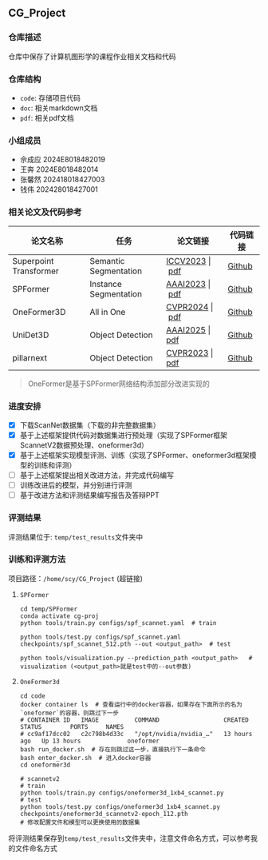 ## CG_Project

### 仓库描述

仓库中保存了计算机图形学的课程作业相关文档和代码

### 仓库结构

- `code`: 存储项目代码
- `doc`: 相关markdown文档
- `pdf`: 相关pdf文档

### 小组成员

- 佘成应 2024E8018482019
- 王奔 2024E8018482014
- 张馨然 202418018427003
- 钱伟 202428018427001

### 相关论文及代码参考

| 论文名称    | 任务  | 论文链接                                                             | 代码链接                                         |
| ----------- | -------------------------------------------------------------------- | ------------------------------------------------ | ----------- |
| Superpoint Transformer    | Semantic Segmentation | [ICCV2023](http://arxiv.org/abs/2306.08045) \| [pdf](pdf/Superpoint_Transformer.pdf)  | [Github](https://github.com/drprojects/superpoint_transformer) |
| SPFormer    | Instance Segmentation | [AAAI2023](https://arxiv.org/abs/2211.15766) \| [pdf](pdf/SPFormer.pdf)  | [Github](https://github.com/sunjiahao1999/SPFormer) |
| OneFormer3D | All in One | [CVPR2024](https://arxiv.org/abs/2311.14405) \| [pdf](pdf/OneFormer.pdf) | [Github](https://github.com/filaPro/oneformer3d)    |
| UniDet3D | Object Detection | [AAAI2025](https://arxiv.org/abs/2409.04234) \| [pdf](pdf/UniDet3D.pdf) | [Github](https://github.com/filapro/unidet3d) |
| pillarnext | Object Detection | [CVPR2023](https://arxiv.org/pdf/2405.09828v1) \| [pdf](pdf/pillarnext.pdf) | [Github](https://github.com/qcraftai/pillarnext) |


> OneFormer是基于SPFormer网络结构添加部分改进实现的

### 进度安排

- [X] 下载ScanNet数据集（下载的非完整数据集）
- [x] 基于上述框架提供代码对数据集进行预处理（实现了SPFormer框架ScannetV2数据预处理、oneformer3d）
- [x] 基于上述框架实现模型评测、训练（实现了SPFormer、oneformer3d框架模型的训练和评测）
- [ ] 基于上述框架提出相关改进方法，并完成代码编写
- [ ] 训练改进后的模型，并分别进行评测
- [ ] 基于改进方法和评测结果编写报告及答辩PPT

### 评测结果

评测结果位于: `temp/test_results`文件夹中

### 训练和评测方法

项目路径：`/home/scy/CG_Project` (超链接)

1. `SPFormer`

    ```shell
    cd temp/SPFormer
    conda activate cg-proj
    python tools/train.py configs/spf_scannet.yaml  # train

    python tools/test.py configs/spf_scannet.yaml checkpoints/spf_scannet_512.pth --out <output_path>  # test

    python tools/visualization.py --prediction_path <output_path>   # visualization (<output_path>就是test中的--out参数)
    ```

2. `OneFormer3d`

    ```shell
    cd code
    docker container ls  # 查看运行中的docker容器，如果存在下面所示的名为`oneformer`的容器，则跳过下一步
    # CONTAINER ID   IMAGE          COMMAND                  CREATED        STATUS        PORTS     NAMES
    # cc9af17dcc02   c2c798b4d33c   "/opt/nvidia/nvidia_…"   13 hours ago   Up 13 hours             oneformer
    bash run_docker.sh  # 存在则跳过这一步，直接执行下一条命令
    bash enter_docker.sh  # 进入docker容器
    cd oneformer3d

    # scannetv2
    # train
    python tools/train.py configs/oneformer3d_1xb4_scannet.py
    # test
    python tools/test.py configs/oneformer3d_1xb4_scannet.py checkpoints/oneformer3d_scannetv2-epoch_112.pth
    # 修改配置文件和模型可以更换使用的数据集
    ```

将评测结果保存到`temp/test_results`文件夹中，注意文件命名方式，可以参考我的文件命名方式